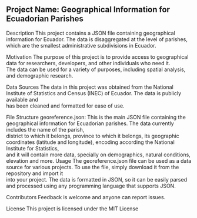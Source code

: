 ## Project Name: Geographical Information for Ecuadorian Parishes
Description
This project contains a JSON file containing geographical information for Ecuador. The data is disaggregated at the level of parishes, \
which are the smallest administrative subdivisions in Ecuador.

Motivation
The purpose of this project is to provide access to geographical data for researchers, developers, and other individuals who need it. \
The data can be used for a variety of purposes, including spatial analysis, and demographic research.

Data Sources
The data in this project was obtained from the National Institute of Statistics and Census (INEC) of Ecuador. The data is publicly available and \
has been cleaned and formatted for ease of use.

File Structure
georeference.json: This is the main JSON file containing the geographical information for Ecuadorian parishes. The data currently includes the name of the parish, \
district to which it belongs, province to which it belongs, its geographic coordinates (latitude and longitude), encoding according the National Institute for Statistics, \
and it will contain more data, specially on demographics, natural conditions, elevation and more.
Usage
The georeference.json file can be used as a data source for various projects. To use the file, simply download it from the repository and import it \
into your project. The data is formatted in JSON, so it can be easily parsed and processed using any programming language that supports JSON.

Contributors
Feedback is welcome and anyone can report issues.

License
This project is licensed under the MIT License
